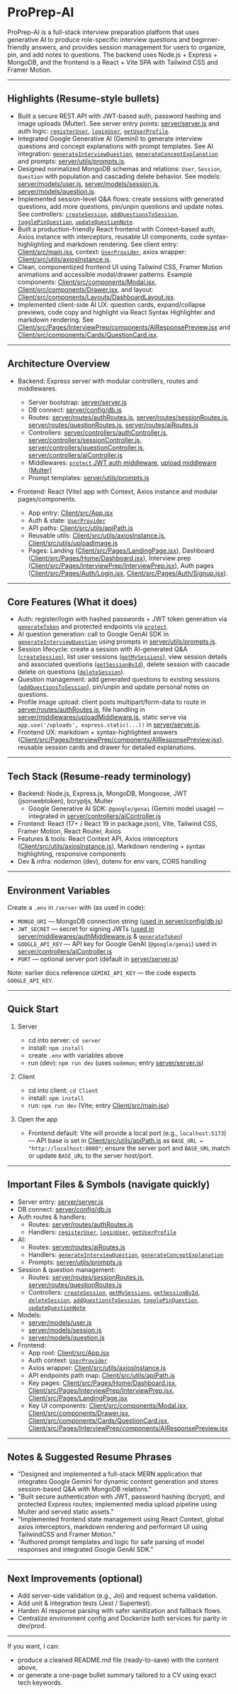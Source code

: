 # ProPrep-AI

ProPrep-AI is a full-stack interview preparation platform that uses generative AI to produce role-specific interview questions and beginner-friendly answers, and provides session management for users to organize, pin, and add notes to questions. The backend uses Node.js + Express + MongoDB, and the frontend is a React + Vite SPA with Tailwind CSS and Framer Motion.

---

## Highlights (Resume-style bullets)

- Built a secure REST API with JWT-based auth, password hashing and image uploads (Multer). See server entry points: [server/server.js](server/server.js) and auth logic: [`registerUser`](server/controllers/authController.js), [`loginUser`](server/controllers/authController.js), [`getUserProfile`](server/controllers/authController.js).
- Integrated Google Generative AI (Gemini) to generate interview questions and concept explanations with prompt templates. See AI integration: [`generateInterviewQuestion`](server/controllers/aiController.js), [`generateConceptExplanation`](server/controllers/aiController.js) and prompts: [server/utils/prompts.js](server/utils/prompts.js).
- Designed normalized MongoDB schemas and relations: `User`, `Session`, `Question` with population and cascading delete behavior. See models: [server/models/user.js](server/models/user.js), [server/models/session.js](server/models/session.js), [server/models/question.js](server/models/question.js).
- Implemented session-level Q&A flows: create sessions with generated questions, add more questions, pin/unpin questions and update notes. See controllers: [`createSession`](server/controllers/sessionController.js), [`addQuestionsToSession`](server/controllers/questionController.js), [`togglePinQuestion`](server/controllers/questionController.js), [`updateQuestionNote`](server/controllers/questionController.js).
- Built a production-friendly React frontend with Context-based auth, Axios instance with interceptors, reusable UI components, code syntax-highlighting and markdown rendering. See client entry: [Client/src/main.jsx](Client/src/main.jsx), context: [`UserProvider`](Client/src/context/UserContext.jsx), axios wrapper: [Client/src/utils/axiosInstance.js](Client/src/utils/axiosInstance.js).
- Clean, componentized frontend UI using Tailwind CSS, Framer Motion animations and accessible modal/drawer patterns. Example components: [Client/src/components/Modal.jsx](Client/src/components/Modal.jsx), [Client/src/components/Drawer.jsx](Client/src/components/Drawer.jsx), and layout: [Client/src/components/Layouts/DashboardLayout.jsx](Client/src/components/Layouts/DashboardLayout.jsx).
- Implemented client-side AI UX: question cards, expand/collapse previews, code copy and highlight via React Syntax Highlighter and markdown rendering. See [Client/src/Pages/InterviewPrep/components/AIResponsePreview.jsx](Client/src/Pages/InterviewPrep/components/AIResponsePreview.jsx) and [Client/src/components/Cards/QuestionCard.jsx](Client/src/components/Cards/QuestionCard.jsx).

---

## Architecture Overview

- Backend: Express server with modular controllers, routes and middlewares.
  - Server bootstrap: [server/server.js](server/server.js)
  - DB connect: [server/config/db.js](server/config/db.js)
  - Routes: [server/routes/authRoutes.js](server/routes/authRoutes.js), [server/routes/sessionRoutes.js](server/routes/sessionRoutes.js), [server/routes/questionRoutes.js](server/routes/questionRoutes.js), [server/routes/aiRoutes.js](server/routes/aiRoutes.js)
  - Controllers: [server/controllers/authController.js](server/controllers/authController.js), [server/controllers/sessionController.js](server/controllers/sessionController.js), [server/controllers/questionController.js](server/controllers/questionController.js), [server/controllers/aiController.js](server/controllers/aiController.js)
  - Middlewares: [`protect` JWT auth middleware](server/middlewares/authMiddleware.js), [upload middleware (Multer)](server/middlewares/uploadMiddleware.js)
  - Prompt templates: [server/utils/prompts.js](server/utils/prompts.js)

- Frontend: React (Vite) app with Context, Axios instance and modular pages/components.
  - App entry: [Client/src/App.jsx](Client/src/App.jsx)
  - Auth & state: [`UserProvider`](Client/src/context/UserContext.jsx)
  - API paths: [Client/src/utils/apiPath.js](Client/src/utils/apiPath.js)
  - Reusable utils: [Client/src/utils/axiosInstance.js](Client/src/utils/axiosInstance.js), [Client/src/utils/uploadImage.js](Client/src/utils/uploadImage.js)
  - Pages: Landing ([Client/src/Pages/LandingPage.jsx](Client/src/Pages/LandingPage.jsx)), Dashboard ([Client/src/Pages/Home/Dashboard.jsx](Client/src/Pages/Home/Dashboard.jsx)), Interview prep ([Client/src/Pages/InterviewPrep/InterviewPrep.jsx](Client/src/Pages/InterviewPrep/InterviewPrep.jsx)), Auth pages ([Client/src/Pages/Auth/Login.jsx](Client/src/Pages/Auth/Login.jsx), [Client/src/Pages/Auth/Signup.jsx](Client/src/Pages/Auth/Signup.jsx)).

---

## Core Features (What it does)

- Auth: register/login with hashed passwords + JWT token generation via [`generateToken`](server/controllers/authController.js) and protected endpoints via [`protect`](server/middlewares/authMiddleware.js).
- AI question generation: call to Google GenAI SDK in [`generateInterviewQuestion`](server/controllers/aiController.js) using prompts in [server/utils/prompts.js](server/utils/prompts.js).
- Session lifecycle: create a session with AI-generated Q&A ([`createSession`](server/controllers/sessionController.js)), list user sessions ([`getMySessions`](server/controllers/sessionController.js)), view session details and associated questions ([`getSessionById`](server/controllers/sessionController.js)), delete session with cascade delete on questions ([`deleteSession`](server/controllers/sessionController.js)).
- Question management: add generated questions to existing sessions ([`addQuestionsToSession`](server/controllers/questionController.js)), pin/unpin and update personal notes on questions.
- Profile image upload: client posts multipart/form-data to route in [server/routes/authRoutes.js](server/routes/authRoutes.js), file handling in [server/middlewares/uploadMiddleware.js](server/middlewares/uploadMiddleware.js), static serve via `app.use('/uploads', express.static(...))` in [server/server.js](server/server.js).
- Frontend UX: markdown + syntax-highlighted answers ([Client/src/Pages/InterviewPrep/components/AIResponsePreview.jsx](Client/src/Pages/InterviewPrep/components/AIResponsePreview.jsx)), reusable session cards and drawer for detailed explanations.

---

## Tech Stack (Resume-ready terminology)

- Backend: Node.js, Express.js, MongoDB, Mongoose, JWT (jsonwebtoken), bcryptjs, Multer
  - Google Generative AI SDK: `@google/genai` (Gemini model usage) — integrated in [server/controllers/aiController.js](server/controllers/aiController.js)
- Frontend: React (17+ / React 19 in package.json), Vite, Tailwind CSS, Framer Motion, React Router, Axios
- Features & tools: React Context API, Axios interceptors ([Client/src/utils/axiosInstance.js](Client/src/utils/axiosInstance.js)), Markdown rendering + syntax highlighting, responsive components
- Dev & infra: nodemon (dev), dotenv for env vars, CORS handling

---

## Environment Variables

Create a `.env` in `/server` with (as used in code):
- `MONGO_URI` — MongoDB connection string ([used in server/config/db.js](server/config/db.js))
- `JWT_SECRET` — secret for signing JWTs ([used in server/middlewares/authMiddleware.js](server/middlewares/authMiddleware.js) & [`generateToken`](server/controllers/authController.js))
- `GOOGLE_API_KEY` — API key for Google GenAI (`@google/genai`) used in [server/controllers/aiController.js](server/controllers/aiController.js)
- `PORT` — optional server port (default in [server/server.js](server/server.js))

Note: earlier docs reference `GEMINI_API_KEY` — the code expects `GOOGLE_API_KEY`.

---

## Quick Start

1. Server
   - cd into server: `cd server`
   - install: `npm install`
   - create `.env` with variables above
   - run (dev): `npm run dev` (uses `nodemon`; entry [server/server.js](server/server.js))

2. Client
   - cd into client: `cd Client`
   - install: `npm install`
   - run: `npm run dev` (Vite; entry [Client/src/main.jsx](Client/src/main.jsx))

3. Open the app
   - Frontend default: Vite will provide a local port (e.g., `localhost:5173`) — API base is set in [Client/src/utils/apiPath.js](Client/src/utils/apiPath.js) as `BASE_URL = "http://localhost:8000"`; ensure the server port and `BASE_URL` match or update `BASE_URL` to the server host/port.

---

## Important Files & Symbols (navigate quickly)

- Server entry: [server/server.js](server/server.js)
- DB connect: [server/config/db.js](server/config/db.js)
- Auth routes & handlers:
  - Routes: [server/routes/authRoutes.js](server/routes/authRoutes.js)
  - Handlers: [`registerUser`](server/controllers/authController.js), [`loginUser`](server/controllers/authController.js), [`getUserProfile`](server/controllers/authController.js)
- AI:
  - Routes: [server/routes/aiRoutes.js](server/routes/aiRoutes.js)
  - Handlers: [`generateInterviewQuestion`](server/controllers/aiController.js), [`generateConceptExplanation`](server/controllers/aiController.js)
  - Prompts: [server/utils/prompts.js](server/utils/prompts.js)
- Session & question management:
  - Routes: [server/routes/sessionRoutes.js](server/routes/sessionRoutes.js), [server/routes/questionRoutes.js](server/routes/questionRoutes.js)
  - Controllers: [`createSession`](server/controllers/sessionController.js), [`getMySessions`](server/controllers/sessionController.js), [`getSessionById`](server/controllers/sessionController.js), [`deleteSession`](server/controllers/sessionController.js), [`addQuestionsToSession`](server/controllers/questionController.js), [`togglePinQuestion`](server/controllers/questionController.js), [`updateQuestionNote`](server/controllers/questionController.js)
- Models:
  - [server/models/user.js](server/models/user.js)
  - [server/models/session.js](server/models/session.js)
  - [server/models/question.js](server/models/question.js)
- Frontend:
  - App root: [Client/src/App.jsx](Client/src/App.jsx)
  - Auth context: [`UserProvider`](Client/src/context/UserContext.jsx)
  - Axios wrapper: [Client/src/utils/axiosInstance.js](Client/src/utils/axiosInstance.js)
  - API endpoints path map: [Client/src/utils/apiPath.js](Client/src/utils/apiPath.js)
  - Key pages: [Client/src/Pages/Home/Dashboard.jsx](Client/src/Pages/Home/Dashboard.jsx), [Client/src/Pages/InterviewPrep/InterviewPrep.jsx](Client/src/Pages/InterviewPrep/InterviewPrep.jsx), [Client/src/Pages/LandingPage.jsx](Client/src/Pages/LandingPage.jsx)
  - Key UI components: [Client/src/components/Modal.jsx](Client/src/components/Modal.jsx), [Client/src/components/Drawer.jsx](Client/src/components/Drawer.jsx), [Client/src/components/Cards/QuestionCard.jsx](Client/src/components/Cards/QuestionCard.jsx), [Client/src/Pages/InterviewPrep/components/AIResponsePreview.jsx](Client/src/Pages/InterviewPrep/components/AIResponsePreview.jsx)

---

## Notes & Suggested Resume Phrases

- "Designed and implemented a full-stack MERN application that integrates Google Gemini for dynamic content generation and stores session-based Q&A with MongoDB relations."
- "Built secure authentication with JWT, password hashing (bcrypt), and protected Express routes; implemented media upload pipeline using Multer and served static assets."
- "Implemented frontend state management using React Context, global axios interceptors, markdown rendering and performant UI using TailwindCSS and Framer Motion."
- "Authored prompt templates and logic for safe parsing of model responses and integrated Google GenAI SDK."

---

## Next Improvements (optional)

- Add server-side validation (e.g., Joi) and request schema validation.
- Add unit & integration tests (Jest / Supertest).
- Harden AI response parsing with safer sanitization and fallback flows.
- Centralize environment config and Dockerize both services for parity in dev/prod.

---

If you want, I can:
- produce a cleaned README.md file (ready-to-save) with the content above,
- or generate a one-page bullet summary tailored to a CV using exact tech keywords.
